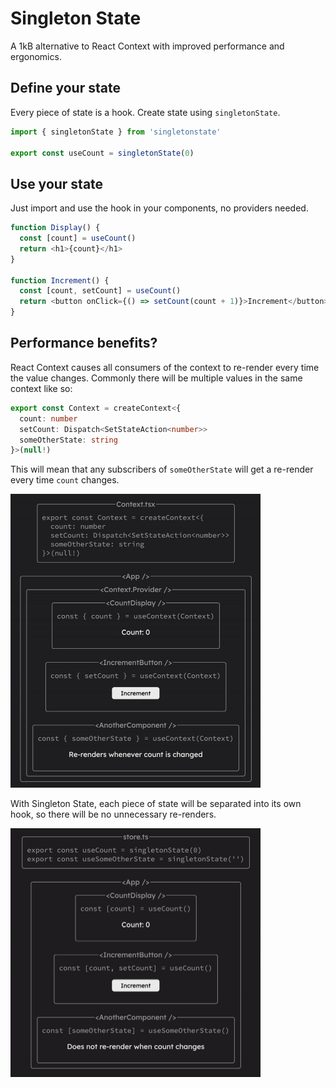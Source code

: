 # Singleton State

A 1kB alternative to React Context with improved performance and ergonomics.

## Define your state

Every piece of state is a hook. Create state using `singletonState`.

```ts
import { singletonState } from 'singletonstate'

export const useCount = singletonState(0)
```

## Use your state

Just import and use the hook in your components, no providers needed.

```ts
function Display() {
  const [count] = useCount()
  return <h1>{count}</h1>
}

function Increment() {
  const [count, setCount] = useCount()
  return <button onClick={() => setCount(count + 1)}>Increment</button>
}
```

## Performance benefits?

React Context causes all consumers of the context to re-render every time the value changes. Commonly there will be multiple values in the same context like so:

```ts
export const Context = createContext<{
  count: number
  setCount: Dispatch<SetStateAction<number>>
  someOtherState: string
}>(null!)
```

This will mean that any subscribers of `someOtherState` will get a re-render every time `count` changes.

<img src="assets/context.gif" width="400" />

With Singleton State, each piece of state will be separated into its own hook, so there will be no unnecessary re-renders.

<img src="assets/singletonState.gif" width="400" />


